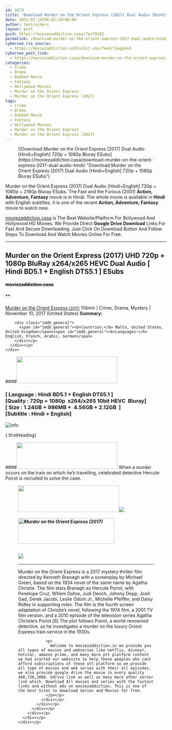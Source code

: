 ```yaml
---
id: 1679
title: 'Download Murder on the Orient Express (2017) Dual Audio [Hindi+English] 720p + 1080p Bluray ESubs'
date: 2021-07-14T06:02:10+00:00
author: tentrockers
layout: post
guid: https://moviezaddiction.casa/?p=79182
permalink: /download-murder-on-the-orient-express-2017-dual-audio-hindienglish-720p-1080p-bluray-esubs/
cyberseo_rss_source:
  - https://moviezaddiction.unblockit.uno/feed/?paged=3
cyberseo_post_link:
  - https://moviezaddiction.casa/download-murder-on-the-orient-express-2017-dual-audio-hindi/
categories:
  - Crime
  - Drama
  - Dubbed Movie
  - Fantasy
  - Hollywood Movies
  - Murder on the Orient Express
  - Murder on the Orient Express (2017)
tags:
  - Crime
  - Drama
  - Dubbed Movie
  - Fantasy
  - Hollywood Movies
  - Murder on the Orient Express
  - Murder on the Orient Express (2017)
---
```

<figure class="entry-thumbnail">![Download Murder on the Orient Express (2017) Dual Audio [Hindi+English] 720p + 1080p Bluray ESubs](https://moviezaddiction.casa/download-murder-on-the-orient-express-2017-dual-audio-hindi/ "Download Murder on the Orient Express (2017) Dual Audio [Hindi+English] 720p + 1080p Bluray ESubs") </figure> 

Murder on the Orient Express (2017) Dual Audio [Hindi+English] 720p + 1080p + 2160p Bluray ESubs. The Fast and the Furious (2001) **Action, Adventure, Fantasy** movie is in Hindi. The whole movie is available in **Hindi** with English subtitles. It is one of the recent **Action, Adventure, Fantasy** movie to watch now.

[moviezaddiction.casa](https://moviezaddiction.casa) is The Best Website/Platform For Bollywood And Hollywood HD Movies. We Provide Direct **Google Drive Download** Links For Fast And Secure Downloading. Just Click On Download Button And Follow Steps To Download And Watch Movies Online For Free.

* * *

## <span>Murder on the Orient Express (2017) UHD 720p + 1080p BluRay x264/x265 HEVC Dual Audio [ Hindi BD5.1 + English DTS5.1 ] ESubs</span>

#### <span>~~moviezaddiction.casa~~</span>

#### **</p> 

<div class="imdb_container">
  <div>
    <div class="imdb_dark">
      <div class="imdb_right">
        <span id="movie_title"><a href="https://www.imdb.com/title/tt3402236" target="_blank" rel="noopener">Murder on the Orient Express<small> (2017)</small></a></span> <span id="genres">114min | Crime, Drama, Mystery | November 10, 2017 (United States)</span> <span id="summary"><b>Summary: </b></span> </p> 
        
        <div class="imdb_general">
          <span id="imdb_general"><b>Countries:</b> Malta, United States, United Kingdom</span><span id="imdb_general"><b>Languages:</b> English, French, Arabic, German</span>
        </div></p>
      </div></p>
    </div>
  </div>
</div>

</b></h4> 

####<img loading="lazy" class="aligncenter" src="https:///moviezaddiction.casa/wp-content/uploads/2018/02/Media-Info.png?zoom=0.8099999785423279&resize=315%2C83&ssl=1" srcset="https://moviezaddiction.casa//wp-content/uploads/2018/02/Media-Info.png?zoom=0.8999999761581421&resize=315%2C83&ssl=1" width="315" height="83" /> 

### <span><span><strong>[ Language : Hindi BD5.1 + English DTS5.1</strong>&nbsp;]</span><br /><span>[Quality : 720p + 1080p&nbsp; x264/x265 10bit HEVC&nbsp; Bluray]</span><br /><span>[ Size : 1.24GB + 986MB +&nbsp; 4.56GB + 2.12GB&nbsp; ]</span><br /><span>[Subtitle : Hindi + English]</span></span>  
<img src="https://i.imgur.com/AusysgD.png" alt="info" usemap="#workmap" /> </p> 

<map name="workmap">
  <area alt="imdb" coords="0,0,80,40" shape="rect" href="https://www.imdb.com/title/tt3402236/" target="_blank" />
  
  <area alt="youtube" coords="100,0,180,40" shape="rect" href="https://www.youtube.com/watch?v=Mq4m3yAoW8E" target="_blank" />
</map> {.firstHeading}

####<img loading="lazy" class="aligncenter" src="https://moviezaddiction.casa//wp-content/uploads/2018/02/Plot.jpeg?zoom=0.8099999785423279&resize=315%2C83&ssl=1" srcset="https://moviezaddiction.casa//wp-content/uploads/2018/02/Plot.jpeg?zoom=0.8999999761581421&resize=315%2C83&ssl=1" width="315" height="83" /> <span>When a murder occurs on the train on which he’s travelling, celebrated detective Hercule Poirot is recruited to solve the case.</span>

<div class="wp-block-image">
  <figure class="aligncenter is-resized"><img loading="lazy" class="aligncenter" src="https://i1.wp.com/moviezaddiction.casa/wp-content/uploads/2018/02/Screenshots-Button.png?zoom=0.8099999785423279&resize=315%2C83&ssl=1" srcset="https://moviezaddiction.casa//wp-content/uploads/2018/02/Screenshots-Button.png?zoom=0.8999999761581421&resize=315%2C83&ssl=1" width="315" height="83" /><img src="https://1.bp.blogspot.com/-CyKCncLA8_o/YO56svKeC8I/AAAAAAAAEtU/4E4He7KnDvwI3fIg-4wGNeGz8Kn8Zr-ZwCLcBGAsYHQ/s16000/Murder%2Bon%2Bthe%2BOrient%2BExpress%2B%25282017%2529%2BUHD%2B1080p%2BBluray%2Bx264%2BDual%2BAudio%2B%255B%2BHindi%2BBD5.1%2B%252B%2BEnglish%2BDTS5.1%2B%255D%2BMSubs%2B4.56GB%2B%255Bwww.MoviezAddiction.casa%255D_s.jpg" /> </p> 
  
  <h4 class="summary_text">
    <em><img loading="lazy" class="aligncenter" src="https://i2.wp.com/moviezaddiction.casa/wp-content/uploads/2018/02/Download-Button-1.png?zoom=0.8099999785423279&resize=300%2C80&ssl=1" srcset="https://i2.wp.com/moviezaddiction.casa/wp-content/uploads/2018/02/Download-Button-1.png?zoom=0.8999999761581421&resize=300%2C80&ssl=1" alt="Murder on the Orient Express (2017)" width="300" height="80" /></em>
  </h4>
  
  <h2>
    <img class="aligncenter" src="https://i.imgur.com/Ds7bb.gif" />
  </h2>
  
  <hr />
  
  <div class="mod" data-md="50" data-hveid="250" data-ved="0ahUKEwi-7dnvqo7WAhXLsFQKHTILBKEQkCkI-gEoAzAn">
    <div class="_cgc kno-fb-ctx" data-hveid="251" data-ved="0ahUKEwi-7dnvqo7WAhXLsFQKHTILBKEQziAI-wEoADAn">
      <div class="r-iH9cFH0n0MiE">
        <div class="mod" data-md="50" data-hveid="228" data-ved="0ahUKEwjniJq86tTWAhULK48KHU9mChkQkCkI5AEoBDAh">
          <div class="_cgc kno-fb-ctx" data-hveid="229" data-ved="0ahUKEwjniJq86tTWAhULK48KHU9mChkQziAI5QEoADAh">
            <div class="r-iwKCMzMr_HBQ">
              <div class="overviewContainer ng-star-inserted">
                <p>
                  Murder on the Orient Express is a 2017 mystery thriller film directed by Kenneth Branagh with a screenplay by Michael Green, based on the 1934 novel of the same name by Agatha Christie. The film stars Branagh as Hercule Poirot, with Penélope Cruz, Willem Dafoe, Judi Dench, Johnny Depp, Josh Gad, Derek Jacobi, Leslie Odom Jr., Michelle Pfeiffer, and Daisy Ridley in supporting roles. The film is the fourth screen adaptation of Christie’s novel, following the 1974 film, a 2001 TV film version, and a 2010 episode of the television series Agatha Christie’s Poirot.[6] The plot follows Poirot, a world-renowned detective, as he investigates a murder on the luxury Orient Express train service in the 1930s.
                </p>
                
                <p>
                  Welcome to moviezaddiction.in we provide you all types of movies and webseries like netflix, disney+, hotstar, amazon prime, and many more ott platform content we had started our webssite to help those peoples who cant afford subscriptions of these ott platform so we provide all type of movies and web series with their all episodes, we also provide google drive the movie in every quality 480,720,1080. Gdrive link as well as many more other server link which. Download All movies and series with the fastest links and without ads on moviezaddiction. This is one of the best Sites to download Series and Movies for free.
                </p></p>
              </div></p>
            </div></p>
          </div></p>
        </div></p>
      </div></p>
    </div></p>
  </div></figure>
</div>